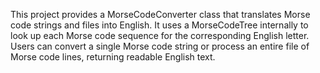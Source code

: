 This project provides a MorseCodeConverter class that translates Morse code strings and files into English. It uses a MorseCodeTree internally to look up each Morse code sequence for the corresponding English letter. Users can convert a single Morse code string or process an entire file of Morse code lines, returning readable English text.

